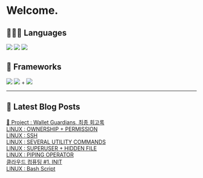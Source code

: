 # Welcome.

## 🧑🏻‍💻 Languages

<p>
    <img src="https://img.shields.io/badge/TypeScript-3178C6?style=flat-square&logo=TypeScript&logoColor=white"/> 
  <img src="https://img.shields.io/badge/JavaScript-F7DF1E?style=flat-square&logo=JavaScript&logoColor=white"/> 
  <img src="https://img.shields.io/badge/Java-5382A1?style=flat-square&logo=openjdk&logoColor=white"/>
</p>

## 📘 Frameworks 

<p>
  <img src="https://img.shields.io/badge/React-61DAFB?style=flat-square&logo=React&logoColor=black"/>
  <img src="https://img.shields.io/badge/Vue.js-4FC08D?style=flat-square&logo=Vue.js&logoColor=white"/>
+ <img src="https://img.shields.io/badge/Next.js-000000?style=flat-square&logo=Next.js&logoColor=white"/>
</p>




---


## 📕 Latest Blog Posts

<a href="https://wonbin109.tistory.com/111">📌 Project : Wallet Guardians, 최종 회고록</a></br><a href=https://wonbin109.tistory.com/138>LINUX : OWNERSHIP + PERMISSION</a></br><a href=https://wonbin109.tistory.com/137>LINUX : SSH</a></br><a href=https://wonbin109.tistory.com/136>LINUX : SEVERAL UTILITY COMMANDS</a></br><a href=https://wonbin109.tistory.com/135>LINUX : SUPERUSER + HIDDEN FILE</a></br><a href=https://wonbin109.tistory.com/134>LINUX : PIPING OPERATOR</a></br><a href=https://wonbin109.tistory.com/133>클라우드 컴퓨팅 #1. INIT</a></br><a href=https://wonbin109.tistory.com/132>LINUX : Bash Script</a></br>